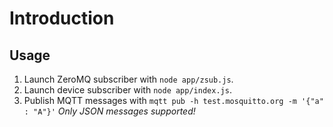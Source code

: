 # Introduction

## Usage

1. Launch ZeroMQ subscriber with `node app/zsub.js`.
2. Launch device subscriber with `node app/index.js`.
3. Publish MQTT messages with `mqtt pub -h test.mosquitto.org -m '{"a" : "A"}'`  _Only JSON messages supported!_